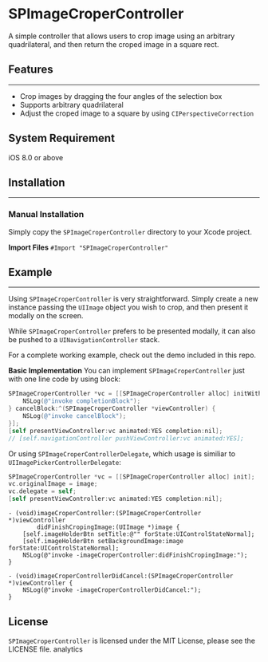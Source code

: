 # SPImageCroperController
A simple controller that allows users to crop image using an arbitrary quadrilateral, and then return the croped image in a square rect.

## Features
---
- Crop images by dragging the four angles of the selection box
- Supports arbitrary quadrilateral
- Adjust the croped image to a square by using `CIPerspectiveCorrection`

## System Requirement
iOS 8.0 or above

## Installation
---
### Manual Installation
Simply copy the `SPImageCroperController` directory to your Xcode project.

**Import Files**
`#Import "SPImageCroperController"`

## Example
---
Using `SPImageCroperController` is very straightforward. Simply create a new instance passing the `UIImage` object you wish to crop, and then present it modally on the screen.

While `SPImageCroperController` prefers to be presented modally, it can also be pushed to a `UINavigationController` stack.

For a complete working example, check out the demo included in this repo.

**Basic Implementation**
You can implement `SPImageCroperController` just with one line code by using block:
```Objective-C
SPImageCroperController *vc = [[SPImageCroperController alloc] initWithOriginalImage:image completion:^(SPImageCroperController *viewController, UIImage *cropedImage) {
    NSLog(@"invoke completionBlock");
} cancelBlock:^(SPImageCroperController *viewController) {
    NSLog(@"invoke cancelBlock");
}];
[self presentViewController:vc animated:YES completion:nil];
// [self.navigationController pushViewController:vc animated:YES];
```
Or using `SPImageCroperControllerDelegate`, which usage is similiar to `UIImagePickerControllerDelegate`:
```Objective-C
SPImageCroperController *vc = [[SPImageCroperController alloc] init];
vc.originalImage = image;
vc.delegate = self;
[self presentViewController:vc animated:YES completion:nil];
```

```
- (void)imageCroperController:(SPImageCroperController *)viewController
        didFinishCropingImage:(UIImage *)image {
    [self.imageHolderBtn setTitle:@"" forState:UIControlStateNormal];
    [self.imageHolderBtn setBackgroundImage:image forState:UIControlStateNormal];
    NSLog(@"invoke -imageCroperController:didFinishCropingImage:");
}

- (void)imageCroperControllerDidCancel:(SPImageCroperController *)viewController {
    NSLog(@"invoke -imageCroperControllerDidCancel:");
}
```

## License
`SPImageCroperController` is licensed under the MIT License, please see the LICENSE file. analytics